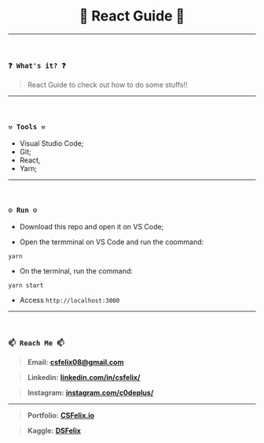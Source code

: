 <h1 align="center">🌟 React Guide 🌟</h1>

----
<br>

### `❓ What's it? ❓`

> React Guide to check out how to do some stuffs!!

----
<br>

### `⚒️ Tools ⚒️`

* Visual Studio Code;
* Git;
* React,
* Yarn;


----
<br>

### `⚙️ Run ⚙️`

- Download this repo and open it on VS Code;

- Open the termminal on VS Code and run the coommand:

```
yarn
```

- On the terminal, run the command:

```
yarn start
```

- Access `http://localhost:3000`
----
<br>

### `📫 Reach Me 📫`

> **Email:** **[csfelix08@gmail.com](mailto:csfelix08@gmail.com?)**

> **Linkedin:** **[linkedin.com/in/csfelix/](https://www.linkedin.com/in/csfelix/)**

> **Instagram:** **[instagram.com/c0deplus/](https://www.instagram.com/c0deplus/)**

----

> **Portfolio:** **[CSFelix.io](https://csfelix.github.io/)**

> **Kaggle:** **[DSFelix](https://www.kaggle.com/dsfelix)**
